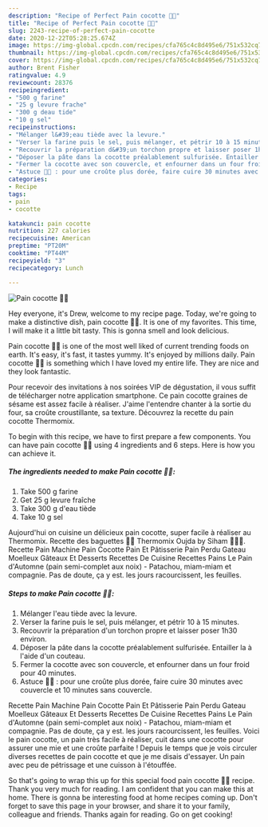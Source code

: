 ```yaml
---
description: "Recipe of Perfect Pain cocotte 👍🏻"
title: "Recipe of Perfect Pain cocotte 👍🏻"
slug: 2243-recipe-of-perfect-pain-cocotte
date: 2020-12-22T05:28:25.674Z
image: https://img-global.cpcdn.com/recipes/cfa765c4c8d495e6/751x532cq70/pain-cocotte-👍🏻-photo-principale-de-la-recette.jpg
thumbnail: https://img-global.cpcdn.com/recipes/cfa765c4c8d495e6/751x532cq70/pain-cocotte-👍🏻-photo-principale-de-la-recette.jpg
cover: https://img-global.cpcdn.com/recipes/cfa765c4c8d495e6/751x532cq70/pain-cocotte-👍🏻-photo-principale-de-la-recette.jpg
author: Brent Fisher
ratingvalue: 4.9
reviewcount: 28376
recipeingredient:
- "500 g farine"
- "25 g levure frache"
- "300 g deau tide"
- "10 g sel"
recipeinstructions:
- "Mélanger l&#39;eau tiède avec la levure."
- "Verser la farine puis le sel, puis mélanger, et pétrir 10 à 15 minutes."
- "Recouvrir la préparation d&#39;un torchon propre et laisser poser 1h30 environ."
- "Déposer la pâte dans la cocotte préalablement sulfurisée. Entailler la à l&#39;aide d&#39;un couteau."
- "Fermer la cocotte avec son couvercle, et enfourner dans un four froid pour 40 minutes."
- "Astuce 👍🏻 : pour une croûte plus dorée, faire cuire 30 minutes avec couvercle et 10 minutes sans couvercle."
categories:
- Recipe
tags:
- pain
- cocotte

katakunci: pain cocotte 
nutrition: 227 calories
recipecuisine: American
preptime: "PT20M"
cooktime: "PT44M"
recipeyield: "3"
recipecategory: Lunch

---
```



![Pain cocotte 👍🏻](https://img-global.cpcdn.com/recipes/cfa765c4c8d495e6/751x532cq70/pain-cocotte-👍🏻-photo-principale-de-la-recette.jpg)

Hey everyone, it's Drew, welcome to my recipe page. Today, we're going to make a distinctive dish, pain cocotte 👍🏻. It is one of my favorites. This time, I will make it a little bit tasty. This is gonna smell and look delicious.

Pain cocotte 👍🏻 is one of the most well liked of current trending foods on earth. It's easy, it's fast, it tastes yummy. It's enjoyed by millions daily. Pain cocotte 👍🏻 is something which I have loved my entire life. They are nice and they look fantastic.

Pour recevoir des invitations à nos soirées VIP de dégustation, il vous suffit de télécharger notre application smartphone. Ce pain cocotte graines de sésame est assez facile à réaliser. J&#39;aime l&#39;entendre chanter à la sortie du four, sa croûte croustillante, sa texture. Découvrez la recette du pain cocotte Thermomix.


To begin with this recipe, we have to first prepare a few components. You can have pain cocotte 👍🏻 using 4 ingredients and 6 steps. Here is how you can achieve it.

<!--inarticleads1-->

##### The ingredients needed to make Pain cocotte 👍🏻:

1. Take 500 g farine
1. Get 25 g levure fraîche
1. Take 300 g d&#39;eau tiède
1. Take 10 g sel


Aujourd&#39;hui on cuisine un délicieux pain cocotte, super facile à réaliser au Thermomix. Recette des baguettes 🥖😋 Thermomix Oujda by Siham 👩🏻‍🍳. Recette Pain Machine Pain Cocotte Pain Et Pâtisserie Pain Perdu Gateau Moelleux Gâteaux Et Desserts Recettes De Cuisine Recettes Pains Le Pain d&#39;Automne (pain semi-complet aux noix) - Patachou, miam-miam et compagnie. Pas de doute, ça y est. les jours racourcissent, les feuilles. 

<!--inarticleads2-->

##### Steps to make Pain cocotte 👍🏻:

1. Mélanger l&#39;eau tiède avec la levure.
1. Verser la farine puis le sel, puis mélanger, et pétrir 10 à 15 minutes.
1. Recouvrir la préparation d&#39;un torchon propre et laisser poser 1h30 environ.
1. Déposer la pâte dans la cocotte préalablement sulfurisée. Entailler la à l&#39;aide d&#39;un couteau.
1. Fermer la cocotte avec son couvercle, et enfourner dans un four froid pour 40 minutes.
1. Astuce 👍🏻 : pour une croûte plus dorée, faire cuire 30 minutes avec couvercle et 10 minutes sans couvercle.


Recette Pain Machine Pain Cocotte Pain Et Pâtisserie Pain Perdu Gateau Moelleux Gâteaux Et Desserts Recettes De Cuisine Recettes Pains Le Pain d&#39;Automne (pain semi-complet aux noix) - Patachou, miam-miam et compagnie. Pas de doute, ça y est. les jours racourcissent, les feuilles. Voici le pain cocotte, un pain très facile à réaliser, cuit dans une cocotte pour assurer une mie et une croûte parfaite ! Depuis le temps que je vois circuler diverses recettes de pain cocotte et que je me disais d&#39;essayer. Un pain avec peu de pétrissage et une cuisson à l&#39;étouffée. 

So that's going to wrap this up for this special food pain cocotte 👍🏻 recipe. Thank you very much for reading. I am confident that you can make this at home. There is gonna be interesting food at home recipes coming up. Don't forget to save this page in your browser, and share it to your family, colleague and friends. Thanks again for reading. Go on get cooking!
